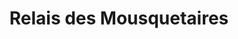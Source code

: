 ---
title: "Relais des Mousquetaires"
url: /saint-just/relais-des-mousquetaires/
shop: commodité
---